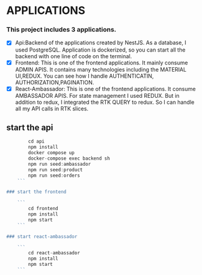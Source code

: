 # APPLICATIONS

### This project includes 3 applications.

- [x] Api:Backend of the applications created by NestJS. As a database, I used PostgreSQL. Application is dockerized, so you can start all the backend with one line of code on the terminal.
- [x] Frontend: This is one of the frontend applications. It mainly consume ADMIN APIS. It contains many technologies including the MATERIAL UI,REDUX. You can see how I handle AUTHENTICATIN, AUTHORIZATION,PAGINATION.
- [x] React-Ambassador: This is one of the frontend applications. It consume AMBASSADOR APIS. For state management I used REDUX. But in addition to redux, I integrated the RTK QUERY to redux. So I can handle all my API calls in RTK slices.

## start the api

```js
        cd api
        npm install
        docker compose up
        docker-compose exec backend sh
        npm run seed:ambassador
        npm run seed:product
        npm run seed:orders
    ```

### start the frontend

    ```
        cd frontend
        npm install
        npm start
    ```

### start react-ambassador

    ```
        cd react-ambassador
        npm install
        npm start
    ```
